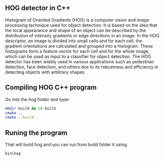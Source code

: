 ## HOG detector in C++

Histogram of Oriented Gradients (HOG) is a computer vision and image processing technique used for object detection. It is based on the idea that the local appearance and shape of an object can be described by the distribution of intensity gradients or edge directions in an image. In the HOG descriptor, an image is divided into small cells and for each cell, the gradient orientations are calculated and grouped into a histogram. These histograms form a feature vector for each cell and for the whole image, which can be used as input to a classifier for object detection. The HOG detector has been widely used in various applications such as pedestrian detection, face detection, and others due to its robustness and efficiency in detecting objects with arbitrary shapes.

## Compiling HOG C++  program
Go into the hog folder and type:

``` bash
mkdir build && cd build 
cmake ..
cmake --build .
```
## Runing the program
That will build hog and you can run from build folder it using 
```
bin\hog
```